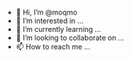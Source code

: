 - 👋 Hi, I’m @moqmo
- 👀 I’m interested in ...
- 🌱 I’m currently learning ...
- 💞️ I’m looking to collaborate on ...
- 📫 How to reach me ...

<!---
moqmo/moqmo is a ✨ special ✨ repository because its `README.md` (this file) appears on your GitHub profile.
You can click the Preview link to take a look at your changes.
--->
